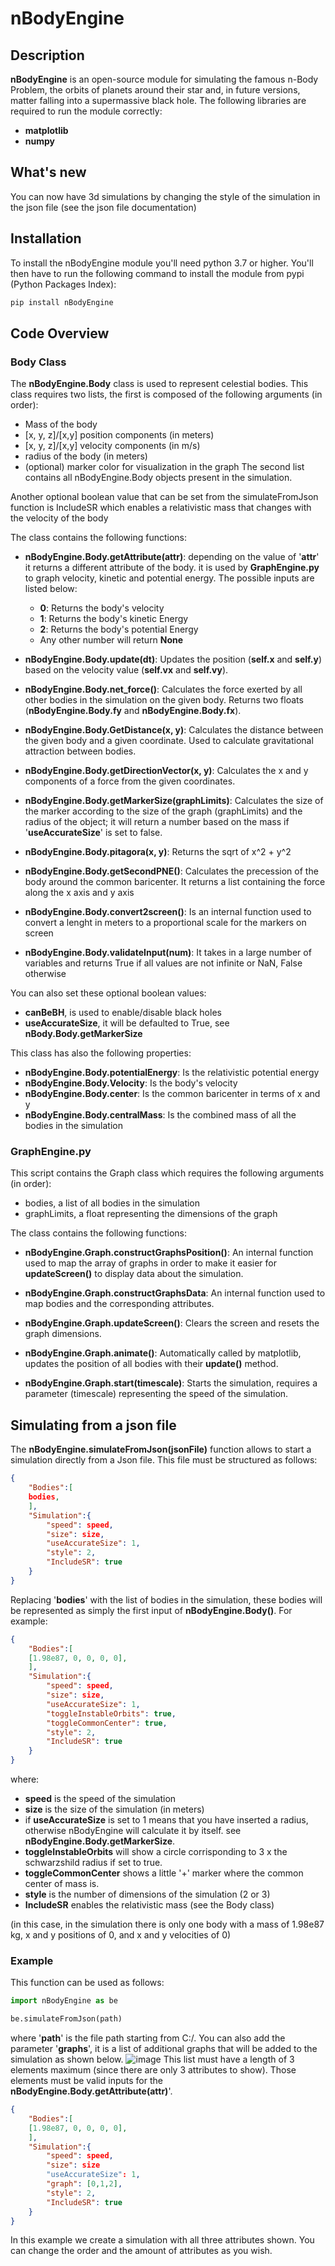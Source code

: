 # nBodyEngine
## Description
**nBodyEngine** is an open-source module for simulating the famous n-Body Problem, the orbits of planets around their star and, in future versions, matter falling into a supermassive black hole. The following libraries are required to run the module correctly:
- **matplotlib**
- **numpy**

## What's new
You can now have 3d simulations by changing the style of the simulation in the json file (see the json file documentation)

## Installation 
To install the nBodyEngine module you'll need python 3.7 or higher. You'll then have to run the following command to install the module from pypi (Python Packages Index):
```bash 
pip install nBodyEngine 
```

## Code Overview
### Body Class
The **nBodyEngine.Body** class is used to represent celestial bodies. This class requires two lists, the first is composed of the following arguments (in order):
- Mass of the body
- [x, y, z]/[x,y] position components (in meters)
- [x, y, z]/[x,y] velocity components (in m/s)
- radius of the body (in meters)
- (optional) marker color for visualization in the graph
The second list contains all nBodyEngine.Body objects present in the simulation.

Another optional boolean value that can be set from the simulateFromJson function is IncludeSR which enables a relativistic mass that changes with the velocity of the body

The class contains the following functions:

- **nBodyEngine.Body.getAttribute(attr)**: depending on the value of '**attr**' it returns a different attribute of the body. it is used by **GraphEngine.py** to graph velocity, kinetic and potential energy. The possible inputs are listed below:
	- **0**: Returns the body's velocity
	- **1**: Returns the body's kinetic Energy
	- **2**: Returns the body's potential Energy
	- Any other number will return **None**

- **nBodyEngine.Body.update(dt)**: Updates the position (**self.x** and **self.y**) based on the velocity value (**self.vx** and **self.vy**).

- **nBodyEngine.Body.net_force()**: Calculates the force exerted by all other bodies in the simulation on the given body. Returns two floats (**nBodyEngine.Body.fy** and **nBodyEngine.Body.fx**).

- **nBodyEngine.Body.GetDistance(x, y)**: Calculates the distance between the given body and a given coordinate. Used to calculate gravitational attraction between bodies.

- **nBodyEngine.Body.getDirectionVector(x, y)**: Calculates the x and y components of a force from the given coordinates.

- **nBodyEngine.Body.getMarkerSize(graphLimits)**: Calculates the size of the marker according to the size of the graph (graphLimits) and the radius of the object; it will return a number based on the mass if '**useAccurateSize**' is set to false.

- **nBodyEngine.Body.pitagora(x, y)**: Returns the sqrt of x^2 + y^2

- **nBodyEngine.Body.getSecondPNE()**: Calculates the precession of the body around the common baricenter. It returns a list containing the force along the x axis and y axis

- **nBodyEngine.Body.convert2screen()**: Is an internal function used to convert a lenght in meters to a proportional scale for the markers on screen

-  **nBodyEngine.Body.validateInput(num)**: It takes in a large number of variables and returns True if all values are not infinite or NaN, False otherwise

You can also set these optional boolean values:
- **canBeBH**, is used to enable/disable black holes
- **useAccurateSize**, it will be defaulted to True, see **nBody.Body.getMarkerSize**

This class has also the following properties:
-  **nBodyEngine.Body.potentialEnergy**: Is the relativistic potential energy
-  **nBodyEngine.Body.Velocity**: Is the body's velocity
-  **nBodyEngine.Body.center**: Is the common baricenter in terms of x and y
-  **nBodyEngine.Body.centralMass**: Is the combined mass of all the bodies in the simulation

### GraphEngine.py
This script contains the Graph class which requires the following arguments (in order):

- bodies, a list of all bodies in the simulation
- graphLimits, a float representing the dimensions of the graph

The class contains the following functions:

- **nBodyEngine.Graph.constructGraphsPosition()**: An internal function used to map the array of graphs in order to make it easier for **updateScreen()** to display data about the simulation.

- **nBodyEngine.Graph.constructGraphsData**: An internal function used to map bodies and the corresponding attributes.

- **nBodyEngine.Graph.updateScreen()**: Clears the screen and resets the graph dimensions.

- **nBodyEngine.Graph.animate()**: Automatically called by matplotlib, updates the position of all bodies with their **update()** method.

- **nBodyEngine.Graph.start(timescale)**: Starts the simulation, requires a parameter (timescale) representing the speed of the simulation.

## Simulating from a json file

The **nBodyEngine.simulateFromJson(jsonFile)** function allows to start a simulation directly from a Json file. This file must be structured as follows:

```json
{
	"Bodies":[
    bodies,
	],
	"Simulation":{
		"speed": speed,
		"size": size,
		"useAccurateSize": 1,
		"style": 2,
		"IncludeSR": true
	}
}
```
Replacing '**bodies**' with the list of bodies in the simulation, these bodies will be represented as simply the first input of **nBodyEngine.Body()**. For example:
```json
{
	"Bodies":[
    [1.98e87, 0, 0, 0, 0],
	],
	"Simulation":{
		"speed": speed,
		"size": size,
		"useAccurateSize": 1,
		"toggleInstableOrbits": true,
		"toggleCommonCenter": true,
		"style": 2,
		"IncludeSR": true
	}
}
```
where:
- **speed** is the speed of the simulation
- **size** is the size of the simulation (in meters)
- if **useAccurateSize** is set to 1 means that you have inserted a radius, otherwise nBodyEngine will calculate it by itself. see **nBodyEngine.Body.getMarkerSize**.
- **toggleInstableOrbits** will show a circle corrisponding to 3 x the schwarzshild radius if set to true.
- **toggleCommonCenter** shows a little '+' marker where the common center of mass is.
- **style** is the number of dimensions of the simulation (2 or 3)
- **IncludeSR** enables the relativistic mass (see the Body class)

(in this case, in the simulation there is only one body with a mass of 1.98e87 kg, x and y positions of 0, and x and y velocities of 0)

### Example
This function can be used as follows:
```python
import nBodyEngine as be

be.simulateFromJson(path)
```
where '**path**' is the file path starting from C:/. You can also add the parameter '**graphs**', it is a list of additional graphs that will be added to the simulation as shown below. 
![image](https://github.com/Parsifal1916/nBodyEngine/assets/120274850/d8b033d2-87ca-4e60-90f3-5f5a7cda08a7)
This list must have a length of 3 elements maximum (since there are only 3 attributes to show). Those elements must be valid inputs for the **nBodyEngine.Body.getAttribute(attr)**'.
```json
{
	"Bodies":[
    [1.98e87, 0, 0, 0, 0],
	],
	"Simulation":{
		"speed": speed,
		"size": size
		"useAccurateSize": 1,
		"graph": [0,1,2],
		"style": 2,
		"IncludeSR": true
	}
}
```
In this example we create a simulation with all three attributes shown. You can change the order and the amount of attributes as you wish.
